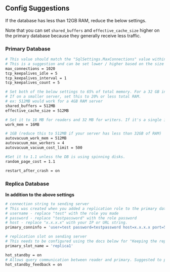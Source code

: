 ## Config Suggestions

If the database has less than 12GB RAM, reduce the below settings.

Note that you can set `shared_buffers` and `effective_cache_size` higher on the primary database because they generally receive less traffic.

### Primary Database

```bash
# This value should match the "SqlSettings.MaxConnections" value within your config.json for Mattermost
# This is a suggestion and can be set lower / higher based on the size of your server.
max_connections = 1020
tcp_keepalives_idle = 5
tcp_keepalives_interval = 1
tcp_keepalives_count = 5

# Set both of the below settings to 65% of total memory. For a 32 GB instance, it should be 21 GB.
# If on a smaller server, set this to 20% or less total RAM.
# ex: 512MB would work for a 4GB RAM server
shared_buffers = 512MB
effective_cache_size = 512MB

# Set it to 16 MB for readers and 32 MB for writers. If it's a single instance, 16 MB should be sufficient. If the instance is of a lower capacity than r5.xlarge, then set it to a lower number.
work_mem = 16MB

# 1GB (reduce this to 512MB if your server has less than 32GB of RAM)
autovacuum_work_mem = 512MB
autovacuum_max_workers = 4
autovacuum_vacuum_cost_limit = 500

#Set it to 1.1 unless the DB is using spinning disks.
random_page_cost = 1.1

restart_after_crash = on
```

### Replica Database

**In addition to the above settings**

```bash
# connection string to sending server
# This was created when you added a replication role to the primary database.
# username - replace "test" with the role you made
# password - replace "testpassword" with the role password
# host - replace "x.x.x.x" with your IP or URL string.
primary_conninfo = 'user=test password=testpassword host=x.x.x.x port=5432 sslmode=prefer sslcompression=0 gssencmode=prefer krbsrvname=postgres target_session_attrs=any'

# replication slot on sending server
# This needs to be configured using the docs below for "Keeping the replica and primary in sync."
primary_slot_name = 'replica1'

hot_standby = on
# Allows query communication between reader and primary. Suggested to prevent any timeouts.
hot_standby_feedback = on
```
